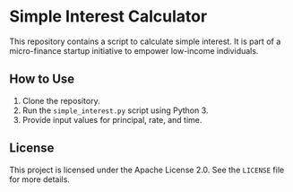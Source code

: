 
# Simple Interest Calculator

This repository contains a script to calculate simple interest. It is part of a micro-finance startup initiative to empower low-income individuals.

## How to Use

1. Clone the repository.
2. Run the `simple_interest.py` script using Python 3.
3. Provide input values for principal, rate, and time.

## License

This project is licensed under the Apache License 2.0. See the `LICENSE` file for more details.

